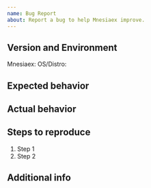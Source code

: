 ```yaml
---
name: Bug Report
about: Report a bug to help Mnesiaex improve.
---
```


<!-- ⚠️ Be sure to browse the opened/closed issues before submitting your issue. ⚠️ -->

## Version and Environment

<!-- List your Mnesiaex and OS/Distro version below.  -->

Mnesiaex:
OS/Distro:

## Expected behavior

<!-- What did you expect to see?  -->

## Actual behavior

<!-- What did you see instead?  -->

## Steps to reproduce

<!-- Please list the full steps required to reproduce the bug. -->

1. Step 1
2. Step 2

## Additional info

<!--

Are there other related GitHub issues/Pull Requests (open or closed) that should be linked here?
Is there anything atypical about your situation or environment?
Anything else that could be helpful that should be mentioned?

-->

